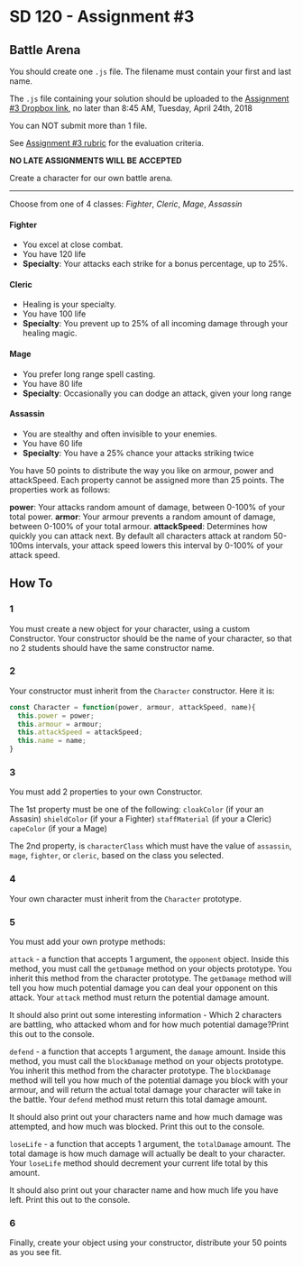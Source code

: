# SD 120 - Assignment #3 
## Battle Arena

You should create one `.js` file. The filename must contain your first and last name.

The `.js` file containing your solution should be uploaded to the [Assignment #3 Dropbox link](https://www.dropbox.com/request/VpxVqbkVYOpuIvnPUQVP), no later than 8:45 AM, Tuesday, April 24th, 2018

You can NOT submit more than 1 file. 

See [Assignment #3 rubric]() for the evaluation criteria.

**NO LATE ASSIGNMENTS WILL BE ACCEPTED**


Create a character for our own battle arena.

---

Choose from one of 4 classes: *Fighter*, *Cleric*, *Mage*, *Assassin*

#### Fighter

* You excel at close combat.
* You have 120 life
* **Specialty**: Your attacks each strike for a bonus percentage, up to 25%.

#### Cleric

* Healing is your specialty.
* You have 100 life
* **Specialty**: You prevent up to 25% of all incoming damage through your healing magic.

#### Mage

* You prefer long range spell casting.
* You have 80 life
* **Specialty**: Occasionally you can dodge an attack, given your long range

#### Assassin

* You are stealthy and often invisible to your enemies.
* You have 60 life
* **Specialty**: You have a 25% chance your attacks striking twice

You have 50 points to distribute the way you like on armour, power and attackSpeed. Each property cannot be assigned more than 25 points.
The properties work as follows: 

**power**: Your attacks random amount of damage, between 0-100% of your total power.
**armor**: Your armour prevents a random amount of damage, between 0-100% of your total armour.
**attackSpeed**: Determines how quickly you can attack next. By default all characters attack at random 50-100ms intervals, your attack speed lowers this interval by 0-100% of your attack speed.

## How To

### 1 

You must create a new object for your character, using a custom Constructor. Your constructor should be the name of your character, so that no 2 students should have the same constructor name. 

### 2 

Your constructor must inherit from the `Character` constructor. Here it is:

```javascript
const Character = function(power, armour, attackSpeed, name){
  this.power = power;
  this.armour = armour;
  this.attackSpeed = attackSpeed;
  this.name = name;
}
```

### 3

You must add 2 properties to your own Constructor.

The 1st property must be one of the following:
`cloakColor` (if your an Assasin)
`shieldColor` (if your a Fighter)
`staffMaterial` (if your a Cleric)
`capeColor` (if your a Mage)

The 2nd property, is `characterClass` which must have the value of `assassin`, `mage`, `fighter`, or `cleric`, based on the class you selected.

### 4

Your own character must inherit from the `Character` prototype.

### 5

You must add your own protype methods:

`attack` - a function that accepts 1 argument, the `opponent` object. Inside this method, you must call the `getDamage` method on your objects prototype. You inherit this method from the character prototype. The `getDamage` method will tell you how much potential damage you can deal your opponent on this attack. Your `attack` method must return the potential damage amount. 

It should also print out some interesting information - Which 2 characters are battling, who attacked whom and for how much potential damage?Print this out to the console.

`defend` - a function that accepts 1 argument, the `damage` amount. Inside this method, you must call the `blockDamage` method on your objects prototype. You inherit this method from the character prototype. The `blockDamage` method will tell you how much of the potential damage you block with your armour, and will return the actual total damage your character will take in the battle. Your `defend` method must return this total damage amount.

It should also print out your characters name and how much damage was attempted, and how much was blocked. Print this out to the console.

`loseLife` - a function that accepts 1 argument, the `totalDamage` amount. The total damage is how much damage will actually be dealt to your character. Your `loseLife` method should decrement your current life total by this amount.

It should also print out your character name and how much life you have left. Print this out to the console.

### 6 

Finally, create your object using your constructor, distribute your 50 points as you see fit.
